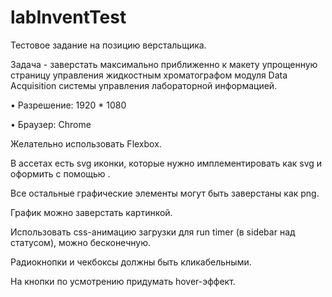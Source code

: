 # labInventTest
Тестовое задание на позицию верстальщика.

Задача - заверстать максимально приближенно к макету упрощенную страницу управления жидкостным хроматографом модуля Data Acquisition системы управления лабораторной информацией.

•	Разрешение: 1920 * 1080

•	Браузер: Chrome 

Желательно использовать Flexbox.

В ассетах есть svg иконки, которые нужно имплементировать как svg и оформить с помощью <use>.
  
Все остальные графические элементы могут быть заверстаны как png.
  
График можно заверстать картинкой.
  
Использовать css-анимацию загрузки для run timer (в sidebar над статусом), можно бесконечную.
  
Радиокнопки и чекбоксы должны быть кликабельными.
  
На кнопки по усмотрению придумать hover-эффект.
  
